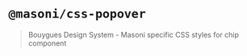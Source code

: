 # `@masoni/css-popover`

> Bouygues  Design System - Masoni specific CSS styles for chip component
 